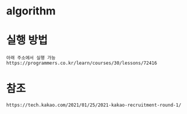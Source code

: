 # algorithm

# 실행 방법
```
아래 주소에서 실행 가능
https://programmers.co.kr/learn/courses/30/lessons/72416
```

# 참조
```
https://tech.kakao.com/2021/01/25/2021-kakao-recruitment-round-1/
```